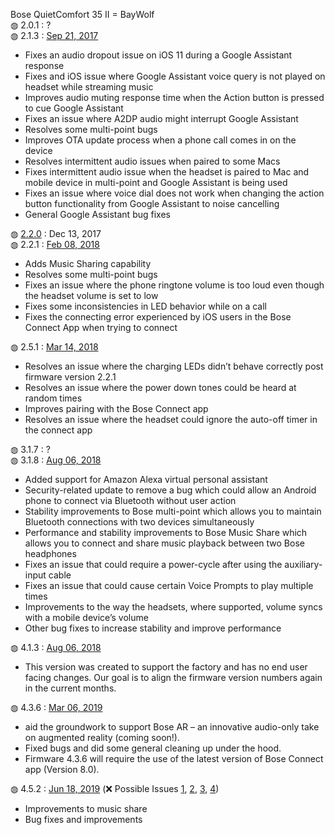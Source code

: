 Bose QuietComfort 35 II = BayWolf</br>
&#9677; 2.0.1 : ?</br>
&#9677; 2.1.3 : <a href="https://community.bose.com/t5/Headphones-Archive/QC35-Series-II-Firmware-Update-2-1-3-Available-Sept-21st/td-p/73906">Sep 21, 2017</a>
<ul>
  <li>Fixes an audio dropout issue on iOS 11 during a Google Assistant response</li>
  <li>Fixes and iOS issue where Google Assistant voice query is not played on headset while streaming music</li>
  <li>Improves audio muting response time when the Action button is pressed to cue Google Assistant</li>
  <li>Fixes an issue where A2DP audio might interrupt Google Assistant</li>
  <li>Resolves some multi-point bugs</li>
  <li>Improves OTA update process when a phone call comes in on the device</li>
  <li>Resolves intermittent audio issues when paired to some Macs</li>
  <li>Fixes intermittent audio issue when the headset is paired to Mac and mobile device in multi-point and Google Assistant is being used</li>
  <li>Fixes an issue where voice dial does not work when changing the action button functionality from Google Assistant to noise cancelling</li>
  <li>General Google Assistant bug fixes</li>
</ul>
&#9677; <a href="https://community.bose.com/t5/Headphones-Archive/No-music-share-feature-for-QC35-Series-2/m-p/95865/highlight/true#M13043">2.2.0</a> : Dec 13, 2017</br>
&#9677; 2.2.1 : <a href="https://community.bose.com/t5/Headphones-Archive/New-Firmware-updates-available-for-QC35-Series-II-2-2-1-and-QC35/m-p/109701">Feb 08, 2018</a></br>
<ul>
  <li>Adds Music Sharing capability</li>
  <li>Resolves some multi-point bugs</li>
  <li>Fixes an issue where the phone ringtone volume is too loud even though the headset volume is set to low</li>
  <li>Fixes some inconsistencies in LED behavior while on a call</li>
  <li>Fixes the connecting error experienced by iOS users in the Bose Connect App when trying to connect</li>
</ul>
&#9677; 2.5.1 : <a href="https://community.bose.com/t5/Headphones-Archive/Bluetooth-Headphones-Firmware-Release-March-2018/m-p/115745">Mar 14, 2018</a></br>
<ul>
  <li>Resolves an issue where the charging LEDs didn’t behave correctly post firmware version 2.2.1</li>
  <li>Resolves an issue where the power down tones could be heard at random times</li>
  <li>Improves pairing with the Bose Connect app</li>
  <li>Resolves an issue where the headset could ignore the auto-off timer in the connect app</li>
</ul>
&#9677; 3.1.7 : ?</br>
&#9677; 3.1.8 : <a href="https://community.bose.com/t5/Headphones-Archive/QC35II-Firmware-Release-v-3-1-8-Release-notes/td-p/139145">Aug 06, 2018</a></br>
<ul>
  <li>Added support for Amazon Alexa virtual personal assistant</li>
  <li>Security-related update to remove a bug which could allow an Android phone to connect via Bluetooth without user action</li>
  <li>Stability improvements to Bose multi-point which allows you to maintain Bluetooth connections with two devices simultaneously</li>
  <li>Performance and stability improvements to Bose Music Share which allows you to connect and share music playback between two Bose headphones</li>
  <li>Fixes an issue that could require a power-cycle after using the auxiliary-input cable</li>
  <li>Fixes an issue that could cause certain Voice Prompts to play multiple times</li>
  <li>Improvements to the way the headsets, where supported, volume syncs with a mobile device’s volume</li>
  <li>Other bug fixes to increase stability and improve performance </li>
</ul>
&#9677; 4.1.3 : <a href="https://community.bose.com/t5/Headphones-Archive/QC35II-Firmware-Release-v-3-1-8-Release-notes/td-p/139145">Aug 06, 2018</a></br>
<ul>
  <li>This version was created to support the factory and has no end user facing changes.  Our goal is to align the firmware version numbers again in the current months.</li>
</ul>
&#9677; 4.3.6 : <a href="https://community.bose.com/t5/Headphones-Archive/QC35-II-Firmware-Update-to-Enable-AR/m-p/191712">Mar 06, 2019</a></br>
<ul>
  <li>aid the groundwork to support Bose AR – an innovative audio-only take on augmented reality (coming soon!). </li>
  <li>Fixed bugs and did some general cleaning up under the hood. </li>
  <li>Firmware 4.3.6 will require the use of the latest version of Bose Connect app (Version 8.0). </li>
</ul>
&#9677; 4.5.2 : <a href="https://community.bose.com/t5/Around-On-Ear-Headphones/QC35-II-Firmware-update-4-5-2-June-18-2019/m-p/214232">Jun 18, 2019</a> (❌ Possible Issues <a href="https://www.theverge.com/2019/7/16/20696186/bose-qc35ii-headphones-worse-noise-cancellation-problems">1</a>, <a href="https://www.trustedreviews.com/news/bose-qc35-firmware-noise-cancelling-3922813">2</a>, <a href="https://www.androidauthority.com/bose-quietcomfort-35-ii-anc-firmware-1010335/">3</a>, <a href="https://www.techradar.com/news/bose-qc35-noise-cancelling-was-gimped-by-recent-software-update-claim-owners">4</a>)</br>
<ul>
  <li>Improvements to music share</li>
  <li>Bug fixes and improvements</li>
</ul>
